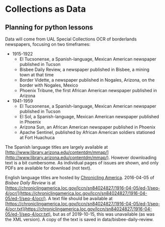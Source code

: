 # Collections as Data
## Planning for python lessons

Data will come from UAL Special Collections OCR of borderlands newspapers, focusing on two timeframes:

+ 1915-1922
    + El Tucsonense, a Spanish-language, Mexican American newspaper published in Tucson
    + Bisbee Daily Review, a newspaper published in Bisbee, a mining town at that time
    + Border Vidette, a newspaper published in Nogales, Arizona, on the border with Nogales, Mexico
    + Phoenix Tribune, the first African American newspaper published in Arizona
+ 1941-1959
    + El Tucsonense, a Spanish-language, Mexican American newspaper published in Tucson
    + El Sol, a Spanish-language, Mexican American newspaper published in Phoenix
    + Arizona Sun, an African American newspaper published in Phoenix
    + Apache Sentinel, published by African American soldiers stationed at Fort Huachuca

The Spanish language titles are largely available at [http://www.library.arizona.edu/contentdm/mmap/](http://www.library.arizona.edu/contentdm/mmap/). However downloading text is a bit cumbersome. As individual pages of issues are shown, and only PDFs are available for download (not text).

English language titles are hosted by [Chronicling America](https://chroniclingamerica.loc.gov/newspapers/).
2016-04-05 of _Bisbee Daily Review_ is at [https://chroniclingamerica.loc.gov/lccn/sn84024827/1916-04-05/ed-1/seq-4/ocr/](https://chroniclingamerica.loc.gov/lccn/sn84024827/1916-04-05/ed-1/seq-4/ocr/). A text file should be available at [https://chroniclingamerica.loc.gov/lccn/sn84024827/1916-04-05/ed-1/seq-4/ocr.txt](https://chroniclingamerica.loc.gov/lccn/sn84024827/1916-04-05/ed-1/seq-4/ocr.txt), but as of 2019-10-15, this was unavailable (as was the XML version). A copy of the text is saved in data/bisbee-daily-review.
